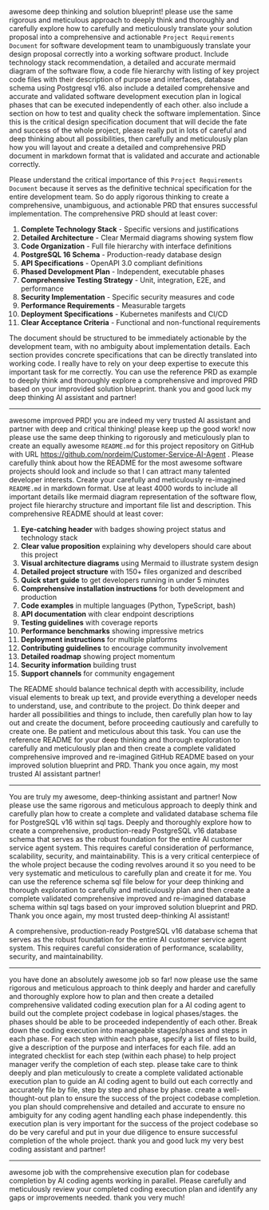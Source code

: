 awesome deep thinking and solution blueprint! please use the same rigorous and meticulous approach to deeply think and thoroughly and carefully explore how to carefully and meticulously translate your solution proposal into a comprehensive and actionable `Project Requirements Document` for software development team to unambiguously translate your design proposal correctly into a working software product. Include technology stack recommendation, a detailed and accurate mermaid diagram of the software flow, a code file hierarchy with listing of key project code files with their description of purpose and interfaces, database schema using Postgresql v16. also include a detailed comprehensive and accurate and validated software development execution plan in logical phases that can be executed independently of each other. also include a section on how to test and quality check the software implementation. Since this is the critical design specification document that will decide the fate and success of the whole project, please really put in lots of careful and deep thinking about all possibilities, then carefully and meticulously plan how you will layout and create a detailed and comprehensive PRD document in markdown format that is validated and accurate and actionable correctly. 

Please understand the critical importance of this `Project Requirements Document` because it serves as the definitive technical specification for the entire development team. So do apply rigorous thinking to create a comprehensive, unambiguous, and actionable PRD that ensures successful implementation. The comprehensive PRD should at least cover:

1. **Complete Technology Stack** - Specific versions and justifications
2. **Detailed Architecture** - Clear Mermaid diagrams showing system flow
3. **Code Organization** - Full file hierarchy with interface definitions
4. **PostgreSQL 16 Schema** - Production-ready database design
5. **API Specifications** - OpenAPI 3.0 compliant definitions
6. **Phased Development Plan** - Independent, executable phases
7. **Comprehensive Testing Strategy** - Unit, integration, E2E, and performance
8. **Security Implementation** - Specific security measures and code
9. **Performance Requirements** - Measurable targets
10. **Deployment Specifications** - Kubernetes manifests and CI/CD
11. **Clear Acceptance Criteria** - Functional and non-functional requirements

The document should be structured to be immediately actionable by the development team, with no ambiguity about implementation details. Each section provides concrete specifications that can be directly translated into working code. I really have to rely on your deep expertise to execute this important task for me correctly. You can use the reference PRD as example to deeply think and thoroughly explore a comprehensive and improved PRD based on your improvided solution blueprint. thank you and good luck my deep thinking AI assistant and partner!

---
awesome improved PRD! you are indeed my very trusted AI assistant and partner with deep and critical thinking! please keep up the good work! now please use the same deep thinking to rigorously and meticulously plan to create an equally awesome `README.md` for this project repository on GitHub with URL https://github.com/nordeim/Customer-Service-AI-Agent . Please carefully think about how the README for the most awesome software projects should look and include so that I can attract many talented developer interests. Create your carefully and meticulously re-imagined `README.md` in markdown format. Use at least 4000 words to include all important details like mermaid diagram representation of the software flow, project file hierarchy structure and important file list and description. This comprehensive README should at least cover:

1. **Eye-catching header** with badges showing project status and technology stack
2. **Clear value proposition** explaining why developers should care about this project
3. **Visual architecture diagrams** using Mermaid to illustrate system design
4. **Detailed project structure** with 150+ files organized and described
5. **Quick start guide** to get developers running in under 5 minutes
6. **Comprehensive installation instructions** for both development and production
7. **Code examples** in multiple languages (Python, TypeScript, bash)
8. **API documentation** with clear endpoint descriptions
9. **Testing guidelines** with coverage reports
10. **Performance benchmarks** showing impressive metrics
11. **Deployment instructions** for multiple platforms
12. **Contributing guidelines** to encourage community involvement
13. **Detailed roadmap** showing project momentum
14. **Security information** building trust
15. **Support channels** for community engagement

The README should balance technical depth with accessibility, include visual elements to break up text, and provide everything a developer needs to understand, use, and contribute to the project. Do think deeper and harder all possibilities and things to include, then carefully plan how to lay out and create the document, before proceeding cautiously and carefully to create one. Be patient and meticulous about this task. You can use the reference README for your deep thinking and thorough exploration to carefully and meticulously plan and then create a complete validated comprehensive improved and re-imagined GitHub README based on your improved solution blueprint and PRD. Thank you once again, my most trusted AI assistant partner!

---
You are truly my awesome, deep-thinking assistant and partner! Now please use the same rigorous and meticulous approach to deeply think and carefully plan how to create a complete and validated database schema file for PostgreSQL v16 within sql tags. Deeply and thoroughly explore how to create a comprehensive, production-ready PostgreSQL v16 database schema that serves as the robust foundation for the entire AI customer service agent system. This requires careful consideration of performance, scalability, security, and maintainability. This is a very critical centerpiece of the whole project because the coding revolves around it so you need to be very systematic and meticulous to carefully plan and create it for me. You can use the reference schema sql file below for your deep thinking and thorough exploration to carefully and meticulously plan and then create a complete validated comprehensive improved and re-imagined database schema within sql tags based on your improved solution blueprint and PRD. Thank you once again, my most trusted deep-thinking AI assistant!

A comprehensive, production-ready PostgreSQL v16 database schema that serves as the robust foundation for the entire AI customer service agent system. This requires careful consideration of performance, scalability, security, and maintainability.

---
you have done an absolutely awesome job so far! now please use the same rigorous and meticulous approach to think deeply and harder and carefully and thoroughly explore how to plan and then create a detailed comprehensive validated coding execution plan for a AI coding agent to build out the complete project codebase in logical phases/stages. the phases should be able to be proceeded independently of each other. Break down the coding execution into manageable stages/phases and steps in each phase. For each step within each phase, specify a list of files to build, give a description of the purpose and interfaces for each file. add an integrated checklist for each step (within each phase) to help project manager verify the completion of each step. please take care to think deeply and plan meticulously to create a complete validated actionable execution plan to guide an AI coding agent to build out each correctly and accurately file by file, step by step and phase by phase. create a well-thought-out plan to ensure the success of the project codebase completion. you plan should comprehensive and detailed and accurate to ensure no ambiguity for any coding agent handling each phase independently. this execution plan is very important for the success of the project codebase so do be very careful and put in your due diligence to ensure successful completion of the whole project. thank you and good luck my very best coding assistant and partner!

---
awesome job with the comprehensive execution plan for codebase completion by AI coding agents working in parallel. Please carefully and meticulously review your completed coding execution plan and identify any gaps or improvements needed. thank you very much!

